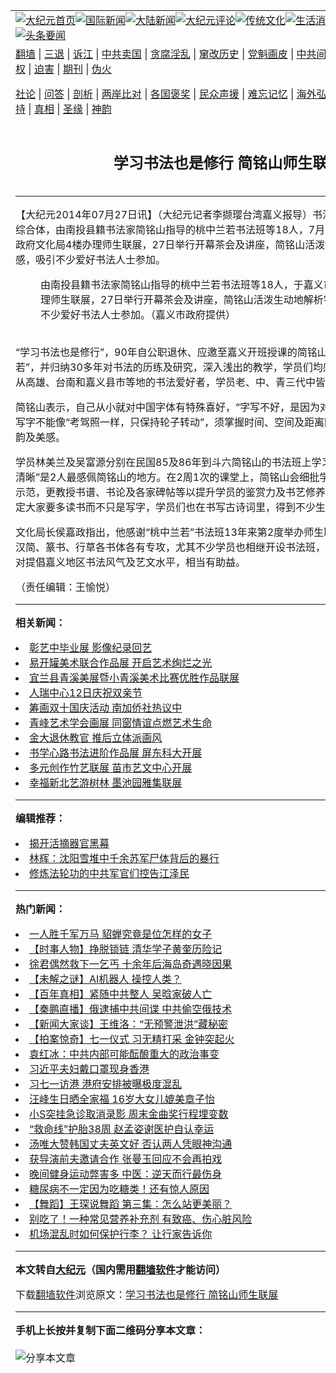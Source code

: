 <a name="1" id="1" target="_blank"></a><span id="1"></span>
<table align=center border="0"><tr><td colspan="2" VALIGN=TOP><a href="https://github.com/falcnk3242/djy/blob/master/gb/nf1351518.md#1"><img src="https://raw.githubusercontent.com/falcnk3242/www/master/t/djy/1.jpg" title="大纪元首页" alt="大纪元首页"></a><a href="https://github.com/falcnk3242/djy/blob/master/gb/n24hr.md#1"><img src="https://raw.githubusercontent.com/falcnk3242/www/master/t/djy/3.jpg" title="国际新闻" alt="国际新闻"></a><a href="https://github.com/falcnk3242/djy/blob/master/gb/nsc413.md#1"><img src="https://raw.githubusercontent.com/falcnk3242/www/master/t/djy/4.jpg" title="大陆新闻" alt="大陆新闻"></a><a href="https://github.com/falcnk3242/djy/blob/master/gb/news392.md#1"><img src="https://raw.githubusercontent.com/falcnk3242/www/master/t/djy/5.jpg" title="大纪元评论" alt="大纪元评论"></a><a href="https://github.com/falcnk3242/djy/blob/master/gb/news2007.md#1"><img src="https://raw.githubusercontent.com/falcnk3242/www/master/t/djy/6.jpg" title="传统文化" alt="传统文化"></a><a href="https://github.com/falcnk3242/djy/blob/master/gb/news2008.md#1"><img src="https://raw.githubusercontent.com/falcnk3242/www/master/t/djy/7.jpg" title="生活消费" alt="生活消费"></a><a href="https://github.com/falcnk3242/djy/blob/master/gb/ncyule.md#1"><img src="https://raw.githubusercontent.com/falcnk3242/www/master/t/djy/8.jpg" title="娱乐休闲" alt="娱乐休闲"></a><a href="https://github.com/falcnk3242/djy/blob/master/gb/nsc1002.md#1"><img src="https://raw.githubusercontent.com/falcnk3242/www/master/t/djy/9.jpg" title="健康" alt="健康"></a><a href="https://github.com/falcnk3242/djy/blob/master/gb/nf6092.md#1"><img src="https://raw.githubusercontent.com/falcnk3242/www/master/t/djy/10a.jpg" title="独家" alt="独家"></a><a href="https://github.com/falcnk3242/djy/blob/master/gb/nf4514.md#1"><img src="https://raw.githubusercontent.com/falcnk3242/www/master/t/djy/12a.jpg" title="头条要闻" alt="头条要闻"></a></td></tr>
<tr><td colspan="2" VALIGN=TOP><a target="_blank" href="https://github.com/falcnk3242/www/blob/master/README.md?zsrh#1">翻墙</a> | <a target="_blank" href="https://github.com/falcnk3242/djy/blob/master/gb/nf5657.md#1">三退</a> | <a target="_blank" href="https://github.com/falcnk3242/djy/blob/master/gb/nf6124.md#1">诉江</a> | <a target="_blank" href="https://github.com/falcnk3242/djy/blob/master/gb/nf1176117.md#1">中共卖国</a> | <a target="_blank" href="https://github.com/falcnk3242/djy/blob/master/gb/nf5773.md#1">贪腐淫乱</a> | <a target="_blank" href="https://github.com/falcnk3242/djy/blob/master/gb/nf1176115.md#1">窜改历史</a> | <a target="_blank" href="https://github.com/falcnk3242/djy/blob/master/gb/nf1176107.md#1">党魁画皮</a> | <a target="_blank" href="https://github.com/falcnk3242/djy/blob/master/gb/nf1320400.md#1">中共间谍</a> | <a target="_blank" href="https://github.com/falcnk3242/djy/blob/master/gb/nf1176114.md#1">破坏传统</a> | <a target="_blank" href="https://github.com/falcnk3242/ntdtv/blob/master/gb/prog447_1.md#1">恶贯满盈</a> | <a target="_blank" href="https://github.com/falcnk3242/djy/blob/master/gb/ncid278.md#1">人权</a> | <a target="_blank" href="https://github.com/falcnk3242/djy/blob/master/gb/nf1176111.md#1">迫害</a> | <a target="_blank" href="https://gitlab.com/szzdlab/mh-qikan/blob/master/README.md#1">期刊</a> | <a target="_blank" href="https://github.com/falcnk3242/djy/blob/master/gb/nf5562.md#1">伪火</a></p><p><a target="_blank" href="https://github.com/falcnk3242/djy/blob/master/gb/9p.md#1">社论</a> | <a target="_blank" href="https://github.com/falcnk3242/djy/blob/master/gb/nf4378.md#1">问答</a> | <a target="_blank" href="https://github.com/falcnk3242/djy/blob/master/gb/nf5792.md#1">剖析</a> | <a target="_blank" href="https://github.com/falcnk3242/djy/blob/master/gb/nf5735.md#1">两岸比对</a> | <a target="_blank" href="https://github.com/falcnk3242/djy/blob/master/gb/nf6119.md#1">各国褒奖</a> | <a target="_blank" href="https://github.com/falcnk3242/djy/blob/master/gb/nf6120.md#1">民众声援</a> | <a target="_blank" href="https://github.com/falcnk3242/djy/blob/master/gb/nf1188594.md#1">难忘记忆</a> | <a target="_blank" href="https://github.com/falcnk3242/djy/blob/master/gb/nf3180.md#1">海外弘传</a> | <a target="_blank" href="https://github.com/falcnk3242/djy/blob/master/gb/nf5410.md#1">万人上访</a> | <a target="_blank" href="https://github.com/falcnk3242/www/blob/master/README.md?zsrh#1">平台首页</a> | <a target="_blank" href="https://github.com/falcnk3242/djy/blob/master/gb/nf4386.md#1">支持</a> | <a target="_blank" href="https://github.com/falcnk3242/djy/blob/master/gb/nf4389.md#1">真相</a> | <a target="_blank" href="https://github.com/falcnk3242/djy/blob/master/gb/nf5790.md#1">圣缘</a> | <a target="_blank" href="https://github.com/falcnk3242/djy/blob/master/gb/nf4786.md#1">神韵</a></td></tr>
<tr><td VALIGN=TOP width="626"><h2 align=center>学习书法也是修行 简铭山师生联展</h2>

<h6></h6>
<hr>
<p>【大纪元2014年07月27日讯】（大纪元记者李撷璎台湾嘉义报导）<ahref="https://github.com/falcnk3242/djy/blob/master/gb/tag/%E4%B9%A6%E6%B3%95.md#1">书法</a>是文学、美学与史学的综合体，由南投县籍书法家简铭山指导的桃中兰若书法班等18人，7月23日至8月10日于嘉义市政府文化局4楼办理师生<ahref="https://github.com/falcnk3242/djy/blob/master/gb/tag/%E8%81%94%E5%B1%95.md#1">联展</a>，27日举行开幕茶会及讲座，简铭山活泼生动地解析字的浓淡美感，吸引不少爱好书法人士参加。<br />
	<figure id="attachment_5753837" aria-describedby="caption-attachment-5753837" style="width: 600px" class="wp-caption aligncenter"><ahref=" https://i.epochtimes.com/assets/uploads/2014/07/1407270633012357-600x400.jpg" target="_blank" rel="noreferrer noopener"></a><figcaption id="caption-attachment-5753837" class="wp-caption-text">由南投县籍<ahref="https://github.com/falcnk3242/djy/blob/master/gb/tag/%E4%B9%A6%E6%B3%95.md#1">书法</a>家简铭山指导的桃中兰若书法班等18人，于嘉义市政府文化局4楼办理师生<ahref="https://github.com/falcnk3242/djy/blob/master/gb/tag/%E8%81%94%E5%B1%95.md#1">联展</a>，27日举行开幕茶会及讲座，简铭山活泼生动地解析字的浓淡美感，吸引不少爱好书法人士参加。（嘉义市政府提供）</figcaption></figure><br />“学习书法也是修行”，90年自公职退休、应邀至嘉义开班授课的简铭山，将书法班取名“桃中兰若”，并归纳30多年对书法的历练及研究，深入浅出的教学，学员们均感获益良多，甚至吸引远从高雄、台南和嘉义县市等地的书法爱好者，学员老、中、青三代中皆有。</p>
<p>简铭山表示，自己从小就对中国字体有特殊喜好，“字写不好，是因为对字的观察不够”，他比喻写字不能像“考驾照一样，只保持轮子转动”，须掌握时间、空间及距离因素，才能展现字体的神韵及美感。</p>
<p>学员林美兰及吴富源分别在民国85及86年到斗六简铭山的书法班上学习，“不藏私”及“教学概念清晰”是2人最感佩简铭山的地方。在2周1次的课堂上，简铭山会细批学员习作，订正缺失及挥毫示范，更教授书谱、书论及各家碑帖等以提升学员的鉴赏力及书艺修养；“字如其人”，简铭山规定大家要多读书而不只是写字，学员们也在书写古诗词里，得到不少生命的启发。</p>
<p>文化局长侯嘉政指出，他感谢“桃中兰若”书法班13年来第2度举办师生联展，学员们在楷、隶、汉简、篆书、行草各书体各有专攻，尤其不少学员也相继开设书法班，以推广书法教育为己任，对提倡嘉义地区书法风气及艺文水平，相当有助益。</p>
<p>（责任编辑：王愉悦）</p>

<hr>


<strong>相关新闻：</strong>
<li><a href="https://github.com/falcnk3242/djy/blob/master/gb/14/4/10/n4128523.md#1">彰艺中毕业展  影像纪录回艺</a></li>
<li><a href="https://github.com/falcnk3242/djy/blob/master/gb/14/4/16/n4133096.md#1">易开罐美术联合作品展 开启艺术绚烂之光</a></li>
<li><a href="https://github.com/falcnk3242/djy/blob/master/gb/14/4/18/n4134977.md#1">宜兰县青溪美展暨小青溪美术比赛优胜作品联展</a></li>
<li><a href="https://github.com/falcnk3242/djy/blob/master/gb/14/5/9/n4151123.md#1">人瑞中心12日庆祝双亲节</a></li>
<li><a href="https://github.com/falcnk3242/djy/blob/master/gb/14/5/10/n4152012.md#1">筹画双十国庆活动 南加侨社热议中</a></li>
<li><a href="https://github.com/falcnk3242/djy/blob/master/gb/14/5/19/n4159170.md#1">青峰艺术学会画展  同窗情谊点燃艺术生命</a></li>
<li><a href="https://github.com/falcnk3242/djy/blob/master/gb/14/6/11/n4176037.md#1">金大退休教官  推后立体派画风</a></li>
<li><a href="https://github.com/falcnk3242/djy/blob/master/gb/14/6/15/n4178852.md#1">书学心路书法进阶作品展 屏东科大开展</a></li>
<li><a href="https://github.com/falcnk3242/djy/blob/master/gb/14/6/26/n4187084.md#1">多元创作竹艺联展 苗市艺文中心开展</a></li>
<li><a href="https://github.com/falcnk3242/djy/blob/master/gb/14/7/12/n4199125.md#1">幸福新北艺游树林 墨池园雅集联展</a></li>
<hr>


<strong>编辑推荐：</strong>
<li><a href="https://github.com/ychojm359/djy/blob/master/gb/10/4/19/n2881569.md?dfh#1" target="_blank">揭开活摘器官黑幕</a></li><li><a href="https://github.com/tsiac2612/djy/blob/master/gb/18/1/30/n10101129.md#1" target="_blank">林辉：沈阳雪堆中千余苏军尸体背后的暴行</a></li><li><a href="https://github.com/tsiac2612/djy/blob/master/gb/18/5/5/n10364709.md#1" target="_blank">修炼法轮功的中共军官们控告江泽民</a></li>
<hr>

<strong>热门新闻：</strong>
<li><a href="https://github.com/falcnk3242/djy/blob/master/gb/22/6/23/n13766054.md#1">一人胜千军万马 貂蝉究竟是位怎样的女子</a></li>
<li><a href="https://github.com/falcnk3242/djy/blob/master/gb/22/6/26/n13767801.md#1">【时事人物】挣脱锁链 清华学子黄奎历险记</a></li>
<li><a href="https://github.com/falcnk3242/djy/blob/master/gb/22/6/24/n13766618.md#1">徐君偶然救下一乞丐 十余年后海岛奇遇晓因果</a></li>
<li><a href="https://github.com/falcnk3242/djy/blob/master/gb/22/6/27/n13768049.md#1">【未解之谜】AI机器人 操控人类？</a></li>
<li><a href="https://github.com/falcnk3242/djy/blob/master/gb/22/5/27/n13746984.md#1">【百年真相】紧随中共整人 吴晗家破人亡</a></li>
<li><a href="https://github.com/falcnk3242/djy/blob/master/gb/22/7/1/n13771492.md#1">【秦鹏直播】俄逮捕中共间谍 中共偷空俄技术</a></li>
<li><a href="https://github.com/falcnk3242/djy/blob/master/gb/22/7/1/n13771119.md#1">【新闻大家谈】王维洛：“无预警泄洪”藏秘密</a></li>
<li><a href="https://github.com/falcnk3242/djy/blob/master/gb/22/7/1/n13771518.md#1">【拍案惊奇】七一仪式 习无精打采 金钟突起火</a></li>
<li><a href="https://github.com/falcnk3242/djy/blob/master/gb/22/6/30/n13770821.md#1">袁红冰：中共内部可能酝酿重大的政治事变</a></li>
<li><a href="https://github.com/falcnk3242/djy/blob/master/gb/22/6/30/n13770552.md#1">习近平夫妇戴口罩现身香港</a></li>
<li><a href="https://github.com/falcnk3242/djy/blob/master/gb/22/6/30/n13770319.md#1">习七一访港 港府安排被曝极度混乱</a></li>
<li><a href="https://github.com/falcnk3242/djy/blob/master/gb/22/6/29/n13770170.md#1">汪峰生日晒全家福 16岁大女儿媲美章子怡</a></li>
<li><a href="https://github.com/falcnk3242/djy/blob/master/gb/22/6/30/n13770579.md#1">小S突挂急诊取消录影 周末金曲奖行程埋变数</a></li>
<li><a href="https://github.com/falcnk3242/djy/blob/master/gb/22/6/30/n13770384.md#1">“救命线”护胎38周 赵孟姿谢医护自认幸运</a></li>
<li><a href="https://github.com/falcnk3242/djy/blob/master/gb/22/6/29/n13770261.md#1">汤唯大赞韩国丈夫英文好 否认两人凭眼神沟通</a></li>
<li><a href="https://github.com/falcnk3242/djy/blob/master/gb/22/6/30/n13771028.md#1">获导演前夫邀请合作 张曼玉回应不会再拍戏</a></li>
<li><a href="https://github.com/falcnk3242/djy/blob/master/gb/22/6/29/n13770133.md#1">晚间健身运动弊害多 中医：逆天而行最伤身</a></li>
<li><a href="https://github.com/falcnk3242/djy/blob/master/gb/22/6/28/n13769416.md#1">糖尿病不一定因为吃糖类！还有惊人原因</a></li>
<li><a href="https://github.com/falcnk3242/djy/blob/master/gb/22/6/29/n13770092.md#1">【舞蹈】王琛说舞蹈 第三集：怎么站更美丽？</a></li>
<li><a href="https://github.com/falcnk3242/djy/blob/master/gb/22/6/30/n13770874.md#1">别吃了！一种常见营养补充剂 有致癌、伤心脏风险</a></li>
<li><a href="https://github.com/falcnk3242/djy/blob/master/gb/22/6/29/n13769833.md#1">机场混乱时如何保护行李？ 让行家告诉你</a></li>
<hr>

<strong>本文转自<a href="https://www.epochtimes.com">大纪元</a>（国内需用<a href="https://github.com/falcnk3242/www/blob/master/README.md#8">翻墙软件</a>才能访问）</strong><p>下载<a href="https://github.com/falcnk3242/www/blob/master/README.md#8">翻墙软件</a>浏览原文：<a href="https://www.epochtimes.com/gb/14/7/27/n4210605.htm">学习书法也是修行 简铭山师生联展</a></p><hr>

<strong>手机上长按并复制下面二维码分享本文章：</strong><br><br><img src="https://chart.apis.google.com/chart?cht=qr&chs=240x240&choe=UTF-8&chld=M|2&chl=https://github.com/falcnk3242/djy/blob/master/gb/14/7/27/n4210605.md%231" title="分享本文章"></td><td VALIGN=TOP><a href="https://github.com/falcnk3242/djy/blob/master/gb/16/1/21/n4622075.md?dfh#1" target="_blank"><img src="https://raw.githubusercontent.com/falcnk3242/djy/master/gb/300/wei-f1.jpg" title="中共的伪火骗局"  alt="中共的伪火骗局"></a><br><a href="https://github.com/falcnk3242/www/blob/master/README.md?dfh#9" target="_blank"><img src="https://raw.githubusercontent.com/falcnk3242/djy/master/gb/300/yong-h.jpg" title="永恒的见证"  alt="永恒的见证"></a><br><a href="https://github.com/falcnk3242/djy/blob/master/gb/13/9/29/n3974789.md?dfh#1" target="_blank"><img src="https://raw.githubusercontent.com/falcnk3242/djy/master/gb/300/shang-lnz.jpg" title="善良女子被中共投男牢"  alt="善良女子被中共投男牢"></a><br><a href="https://github.com/falcnk3242/djy/blob/master/gb/16/3/16/n4663449.md?dfh#1" target="_blank"><img src="https://raw.githubusercontent.com/falcnk3242/djy/master/gb/300/huo-z3.jpg" title="警卫目击活摘器官"  alt="警卫目击活摘器官"></a><br><a href="https://github.com/falcnk3242/djy/blob/master/gb/16/8/7/n8177641.md?dfh#1" target="_blank"><img src="https://raw.githubusercontent.com/falcnk3242/djy/master/gb/300/huo-z4.jpg" title="证人描述活摘恐怖"  alt="证人描述活摘恐怖"></a><br><a href="https://github.com/falcnk3242/djy/blob/master/gb/10/4/19/n2881569.md?dfh#1" target="_blank"><img src="https://raw.githubusercontent.com/falcnk3242/djy/master/gb/300/huo-z1.jpg" title="揭开活摘器官黑幕"  alt="揭开活摘器官黑幕"></a><br><a href="https://github.com/falcnk3242/djy/blob/master/gb/10/11/7/n3077476.md?dfh#1" target="_blank"><img src="https://raw.githubusercontent.com/falcnk3242/djy/master/gb/300/ma-ks.jpg" title="马克思的成魔之路"  alt="马克思的成魔之路"></a><br><a href="https://github.com/falcnk3242/djy/blob/master/gb/14/6/9/n4173977.md?dfh#1" target="_blank"><img src="https://raw.githubusercontent.com/falcnk3242/djy/master/gb/300/chang-zs.jpg" title="藏字石 蕴天机"  alt="藏字石 蕴天机"></a><br><a href="https://github.com/falcnk3242/djy/blob/master/gb/18/5/10/n10381511.md?dfh#1" target="_blank"><img src="https://raw.githubusercontent.com/falcnk3242/djy/master/gb/300/st1.jpg" title="关注三亿人三退"  alt="关注三亿人三退"></a><br><a href="https://github.com/falcnk3242/djy/blob/master/gb/18/3/21/n10237682.md?dfh#1" target="_blank"><img src="https://raw.githubusercontent.com/falcnk3242/djy/master/gb/300/jie-t.jpg" title="解体中共复兴中华"  alt="解体中共复兴中华"></a><br><a href="https://github.com/falcnk3242/djy/blob/master/gb/9/2/9/n2422991.md?dfh#1" target="_blank"><img src="https://raw.githubusercontent.com/falcnk3242/djy/master/gb/300/gao-zs.jpg" title="中共迫害良心律师"  alt="中共迫害良心律师"></a><br><a href="https://github.com/falcnk3242/djy/blob/master/gb/18/12/9/n10900044.md?dfh#1" target="_blank"><img src="https://raw.githubusercontent.com/falcnk3242/djy/master/gb/300/sj1.jpg" title="三百多万人举报江泽民"  alt="三百多万人举报江泽民"></a><br><a href="https://github.com/falcnk3242/djy/blob/master/gb/18/8/28/n10672014.md?dfh#1" target="_blank"><img src="https://raw.githubusercontent.com/falcnk3242/djy/master/gb/300/sj2.jpg" title="这些官员为何起诉江泽民"  alt="这些官员为何起诉江泽民"></a><br><a href="https://github.com/falcnk3242/djy/blob/master/gb/8/12/18/n2367165.md?dfh#1" target="_blank"><img src="https://raw.githubusercontent.com/falcnk3242/djy/master/gb/300/liangan.jpg" title="海峡两岸的强烈对比"  alt="海峡两岸的强烈对比"></a><br><a href="https://github.com/falcnk3242/djy/blob/master/gb/15/12/10/n4593139.md?dfh#1" target="_blank"><img src="https://raw.githubusercontent.com/falcnk3242/djy/master/gb/300/jia-ndzl.jpg" title="加拿大总理的贺信"  alt="加拿大总理的贺信"></a><br><a href="https://github.com/falcnk3242/djy/blob/master/gb/11/6/17/n3289382.md?dfh#1" target="_blank"><img src="https://raw.githubusercontent.com/falcnk3242/djy/master/gb/300/xiao-wd.jpg" title="探寻真相兼听则明"  alt="探寻真相兼听则明"></a><br><a href="https://github.com/falcnk3242/djy/blob/master/gb/18/10/27/n10812623.md?dfh#1" target="_blank"><img src="https://raw.githubusercontent.com/falcnk3242/djy/master/gb/300/yindu.jpg" title="印度媒体报道东方"  alt="印度媒体报道东方"></a><br><a href="https://github.com/falcnk3242/djy/blob/master/gb/18/6/9/n10469652.md?dfh#1" target="_blank"><img src="https://raw.githubusercontent.com/falcnk3242/djy/master/gb/300/xie-j.jpg" title="不一样的海外校园"  alt="不一样的海外校园"></a><br><a href="https://github.com/falcnk3242/djy/blob/master/gb/7/4/5/n1669415.md?dfh#1" target="_blank"><img src="https://raw.githubusercontent.com/falcnk3242/djy/master/gb/300/li-up.jpg" title="从大师到徒弟的传奇"  alt="从大师到徒弟的传奇"></a><br><a href="https://github.com/falcnk3242/djy/blob/master/gb/17/5/26/n9191512.md?dfh#1" target="_blank"><img src="https://raw.githubusercontent.com/falcnk3242/djy/master/gb/300/zfl2.jpg" title="亿万人与东方一本奇书"  alt="亿万人与东方一本奇书"></a><br><a href="https://github.com/falcnk3242/djy/blob/master/gb/13/11/27/n4020290.md?dfh#1" target="_blank"><img src="https://raw.githubusercontent.com/falcnk3242/djy/master/gb/300/zhen-h.jpg" title="大陆见不到的震撼场面"  alt="大陆见不到的震撼场面"></a><br><a href="https://github.com/falcnk3242/djy/blob/master/gb/15/7/17/n4482910.md?dfh#1" target="_blank"><img src="https://raw.githubusercontent.com/falcnk3242/djy/master/gb/300/dalu-sk.jpg" title="人心向善 大陆当初盛况"  alt="人心向善 大陆当初盛况"></a><br><a href="https://github.com/falcnk3242/djy/blob/master/gb/19/1/5/n10955468.md?dfh#1" target="_blank"><img src="https://raw.githubusercontent.com/falcnk3242/djy/master/gb/300/zfl1.jpg" title="追寻真理 这书讲什么"  alt="追寻真理 这书讲什么"></a><br><a href="https://github.com/falcnk3242/www/blob/master/README.md?dfh#1" target="_blank"><img src="https://raw.githubusercontent.com/falcnk3242/djy/master/gb/300/fq1.jpg" title="下载免费翻墙软件"  alt="下载免费翻墙软件"></a><br></td></tr></table>
